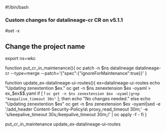 #!/bin/bash

### Custom changes for datalineage-cr CR on v5.1.1

#set -x

## Change the project name
export ns=wkc

function put_cr_in_maintenance(){
  oc patch -n $ns datalineage datalineage-cr --type=merge --patch='{"spec":{"ignoreForMaintenance":true}}'
}

function update_ex-datalineage-ui-routes(){
  ex=datalineage-ui-routes
  echo "Updating zenextention $ex."
  oc get -n $ns zenextension $ex -oyaml > ex_$ex$$.yaml
  if [ ! `oc get -n $ns zenextension $ex -oyaml|grep "keepalive_timeout 30s"` ]; then
          echo "No changes needed."
  else
	  echo "Updating zenextention $ex"
	  oc get -n $ns zenextension $ex -oyaml|sed -e '/add_header Content-Security-Policy/a\      proxy_read_timeout 30m;' -e 's/keepalive_timeout 30s;/keepalive_timeout 30m;/' | oc apply -f -
  fi
}

put_cr_in_maintenance
update_ex-datalineage-ui-routes
